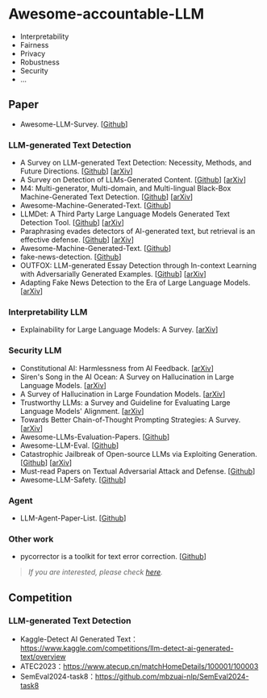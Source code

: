 # Awesome-accountable-LLM

- Interpretability
- Fairness
- Privacy
- Robustness
- Security
- ...

## Paper

- Awesome-LLM-Survey. [[Github](https://github.com/HqWu-HITCS/Awesome-LLM-Survey)]

### LLM-generated Text Detection

- A Survey on LLM-generated Text Detection: Necessity, Methods, and Future Directions. [[Github](https://github.com/junchaoIU/LLM-generated-Text-Detection)] [[arXiv](https://arxiv.org/abs/2310.14724)]
- A Survey on Detection of LLMs-Generated Content. [[Github](https://github.com/Xianjun-Yang/Awesome_papers_on_LLMs_detection)] [[arXiv](https://arxiv.org/abs/2310.15654v1)]
- M4: Multi-generator, Multi-domain, and Multi-lingual Black-Box Machine-Generated Text Detection. [[Github](https://github.com/mbzuai-nlp/SemEval2024-task8)] [[arXiv](https://arxiv.org/abs/2305.14902)]
- Awesome-Machine-Generated-Text. [[Github](https://github.com/ICTMCG/Awesome-Machine-Generated-Text)]
- LLMDet: A Third Party Large Language Models Generated Text Detection Tool. [[Github](https://github.com/TrustedLLM/LLMDet)] [[arXiv](https://arxiv.org/abs/2305.15004)]
- Paraphrasing evades detectors of AI-generated text, but retrieval is an effective defense. [[Github](https://github.com/martiansideofthemoon/ai-detection-paraphrases)] [[arXiv](https://arxiv.org/abs/2303.13408)]
- Awesome-Machine-Generated-Text. [[Github](https://github.com/ICTMCG/Awesome-Machine-Generated-Text)]
- fake-news-detection. [[Github](https://github.com/ICTMCG/fake-news-detection)]
- OUTFOX: LLM-generated Essay Detection through In-context Learning with Adversarially Generated Examples. [[Github](https://github.com/ryuryukke/OUTFOX)] [[arXiv](https://arxiv.org/abs/2307.11729)]
- Adapting Fake News Detection to the Era of Large Language Models. [[arXiv](https://arxiv.org/abs/2311.04917v1)]

### Interpretability LLM

- Explainability for Large Language Models: A Survey. [[arXiv](https://arxiv.org/abs/2309.01029)]

### Security LLM

- Constitutional AI: Harmlessness from AI Feedback. [[arXiv](https://arxiv.org/abs/2212.08073)]
- Siren's Song in the AI Ocean: A Survey on Hallucination in Large Language Models. [[arXiv](https://arxiv.org/abs/2309.01219)]
- A Survey of Hallucination in Large Foundation Models. [[arXiv](https://arxiv.org/abs/2309.05922)]
- Trustworthy LLMs: a Survey and Guideline for Evaluating Large Language Models' Alignment. [[arXiv](https://arxiv.org/abs/2308.05374)]
- Towards Better Chain-of-Thought Prompting Strategies: A Survey. [[arXiv](https://arxiv.org/abs/2308.05374)]
- Awesome-LLMs-Evaluation-Papers. [[Github](https://github.com/ICTMCG/Awesome-LLMs-Evaluation-Papers)]
- Awesome-LLM-Eval. [[Github](https://github.com/onejune2018/Awesome-LLM-Eval)]
- Catastrophic Jailbreak of Open-source LLMs via Exploiting Generation. [[Github](https://github.com/Princeton-SysML/Jailbreak_LLM)] [[arXiv](https://arxiv.org/abs/2310.06987)]
- Must-read Papers on Textual Adversarial Attack and Defense. [[Github](https://github.com/thunlp/TAADpapers)]
- Awesome-LLM-Safety. [[Github](https://github.com/ydyjya/Awesome-LLM-Safety)]

### Agent

- LLM-Agent-Paper-List. [[Github](https://github.com/WooooDyy/LLM-Agent-Paper-List)]

### Other work

- pycorrector is a toolkit for text error correction. [[Github](https://github.com/shibing624/pycorrector)]

> *If you are interested, please check [here](https://jwr8w7hhd3h.feishu.cn/wiki/EqZTwakuoiOFlJkGljtcEzo5n5e?from=from_copylink).*

## Competition

### LLM-generated Text Detection

- Kaggle-Detect AI Generated Text：https://www.kaggle.com/competitions/llm-detect-ai-generated-text/overview
- ATEC2023：https://www.atecup.cn/matchHomeDetails/100001/100003
- SemEval2024-task8：https://github.com/mbzuai-nlp/SemEval2024-task8
